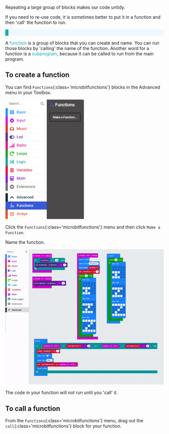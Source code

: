 Repeating a large group of blocks makes our code untidy.

If you need to re-use code, it is sometimes better to put it in a function and then 'call' the function to run.

<p style="border-left: solid; border-width:10px; border-color: #0faeb0; background-color: aliceblue; padding: 10px;">

A <span style="color: #0faeb0">function</span> is a group of blocks that you can create and name. You can run those blocks by 'calling' the name of the function. Another word for a function is a <span style="color: #0faeb0">subprogram</span>, because it can be called to run from the main program.

</p>

## To create a function

You can find `Functions`{:class='microbitfunctions'} blocks in the Advanced menu in your Toolbox.

<img src="images/function-menu.png" alt="The Advanced menu, with the 'Functions' sub-menu highlighted."  width="250"/>

Click the `Functions`{:class='microbitfunctions'} menu and then click `Make a Function`.

Name the function.

![Animation showing how to make a function.](images/make-a-function.gif)

The code in your function will not run until you 'call' it.

## To call a function

From the `Functions`{:class='microbitfunctions'} menu, drag out the `call`{:class='microbitfunctions'} block for your function.
